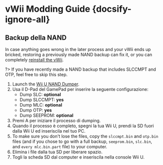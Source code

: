 # vWii Modding Guide {docsify-ignore-all}

## Backup della NAND

In case anything goes wrong in the later process and your vWii ends up bricked, restoring a previously made NAND backup can fix it, or you can completely [reinstall the vWii](http://wiiu.hacks.guide/#/recover-vwii-ioses-channels).

?> If you have recently made a NAND backup that includes SLCCMPT and OTP, feel free to skip this step.

1. Launch the [Wii U NAND Dumper](browser-exploit).
2. Usa il D-Pad del GamePad per inserire la seguente configurazione:
   - Dump SLC: **optional**
   - Dump SLCCMPT: **yes**
   - Dump MLC: **optional**
   - Dump OTP: **yes**
   - Dump SEEPROM: **optional**
3. Premi A per iniziare il processo di dumping.
4. Quando il processo è completo, spegni la tua Wii U, prendi la SD fuori dalla Wii U ed inseriscila nel tuo PC.
5. To make sure you don't lose the files, copy the `slccmpt.bin` and `otp.bin` files (and if you chose to go with a full backup, `seeprom.bin`, `slc.bin`, and `every mlc.bin.part` file) to your computer.
6. Elimina i file dalla tua SD per liberare spazio.
7. Togli la scheda SD dal computer e inseriscila nella console Wii U.
